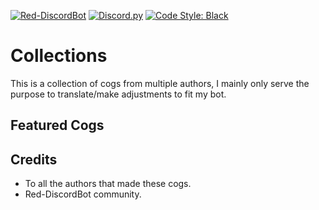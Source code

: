 [![Red-DiscordBot](https://img.shields.io/badge/Red--DiscordBot-V3-red.svg)](https://github.com/Cog-Creators/Red-DiscordBot)
[![Discord.py](https://img.shields.io/badge/Discord.py-rewrite-blue.svg)](https://github.com/Rapptz/discord.py/tree/rewrite)
[![Code Style: Black](https://img.shields.io/badge/code%20style-black-000000.svg)](https://github.com/ambv/black)

# Collections
This is a collection of cogs from multiple authors, I mainly only serve the purpose to translate/make adjustments to fit my bot.

## Featured Cogs


## Credits
- To all the authors that made these cogs.
- Red-DiscordBot community.
